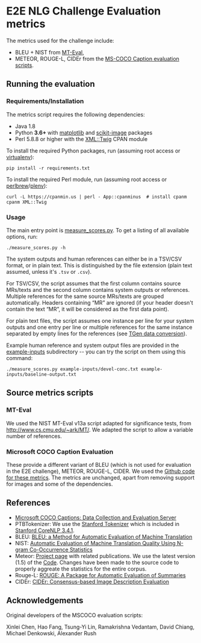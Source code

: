 E2E NLG Challenge Evaluation metrics
====================================

The metrics used for the challenge include:
* BLEU + NIST from [MT-Eval](#mt-eval),
* METEOR, ROUGE-L, CIDEr from the [MS-COCO Caption evaluation scripts](#microsoft-coco-caption-evaluation).

Running the evaluation
----------------------

### Requirements/Installation ###

The metrics script requires the following dependencies:
- Java 1.8
- Python **3.6+** with [matplotlib](https://pypi.python.org/pypi/matplotlib) and [scikit-image](https://pypi.python.org/pypi/scikit-image) packages
- Perl 5.8.8 or higher with the [XML::Twig](http://search.cpan.org/~mirod/XML-Twig-3.49/Twig.pm) CPAN module


To install the required Python packages, run (assuming root access or [virtualenv](https://virtualenv.pypa.io/en/stable/)):
```
pip install -r requirements.txt
```

To install the required Perl module, run (assuming root access or [perlbrew](https://perlbrew.pl/)/[plenv](https://github.com/tokuhirom/plenv)):
```
curl -L https://cpanmin.us | perl - App::cpanminus  # install cpanm
cpanm XML::Twig
```


### Usage ###

The main entry point is [measure_scores.py](measure_scores.py). To get a listing of all available options,
run:
```
./measure_scores.py -h
```

The system outputs and human references can either be in a TSV/CSV format, or in plain text. This is 
distinguished by the file extension (plain text assumed, unless it's `.tsv` or `.csv`).

For TSV/CSV, the script assumes that the first column contains source MRs/texts and the second column
contains system outputs or references. Multiple references for the same source MRs/texts are grouped automatically.
Headers containing “MR” are ignored (if your header doesn't contain the text “MR”, it will be considered
as the first data point).

For plain text files, the script assumes one instance
per line for your system outputs and one entry per line or multiple references for the same instance
separated by empty lines for the references (see 
[TGen data conversion](https://github.com/UFAL-DSG/tgen/blob/master/e2e-challenge/README.md)).

Example human reference and system output files are provided in the [example-inputs](example-inputs/)
subdirectory -- you can try the script on them using this command:
```
./measure_scores.py example-inputs/devel-conc.txt example-inputs/baseline-output.txt
```

Source metrics scripts
----------------------

### MT-Eval ###

We used the NIST MT-Eval v13a script adapted for significance tests, from 
<http://www.cs.cmu.edu/~ark/MT/>.
We adapted the script to allow a variable number of references.


### Microsoft COCO Caption Evaluation ###

These provide a different variant of BLEU (which is not used for evaluation in the E2E challenge), 
METEOR, ROUGE-L, CIDER. We used the [Github code for these metrics](https://github.com/tylin/coco-caption).
The metrics are unchanged, apart from removing support for images and some of the dependencies.


References
----------

- [Microsoft COCO Captions: Data Collection and Evaluation Server](http://arxiv.org/abs/1504.00325)
- PTBTokenizer: We use the [Stanford Tokenizer](http://nlp.stanford.edu/software/tokenizer.shtml) which is included in [Stanford CoreNLP 3.4.1](http://nlp.stanford.edu/software/corenlp.shtml).
- BLEU: [BLEU: a Method for Automatic Evaluation of Machine Translation](http://www.aclweb.org/anthology/P02-1040.pdf)
- NIST: [Automatic Evaluation of Machine Translation Quality Using N-gram Co-Occurrence Statistics](http://www.mt-archive.info/HLT-2002-Doddington.pdf)
- Meteor: [Project page](http://www.cs.cmu.edu/~alavie/METEOR/) with related publications. We use the latest version (1.5) of the [Code](https://github.com/mjdenkowski/meteor). Changes have been made to the source code to properly aggreate the statistics for the entire corpus.
- Rouge-L: [ROUGE: A Package for Automatic Evaluation of Summaries](http://anthology.aclweb.org/W/W04/W04-1013.pdf)
- CIDEr: [CIDEr: Consensus-based Image Description Evaluation](http://arxiv.org/pdf/1411.5726.pdf)

Acknowledgements
----------------
Original developers of the MSCOCO evaluation scripts:

Xinlei Chen, Hao Fang, Tsung-Yi Lin, Ramakrishna Vedantam, David Chiang, Michael Denkowski, Alexander Rush
